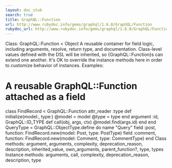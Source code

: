 ```yaml
---
layout: doc_stub
search: true
title: GraphQL::Function
url: http://www.rubydoc.info/gems/graphql/1.6.0/GraphQL/Function
rubydoc_url: http://www.rubydoc.info/gems/graphql/1.6.0/GraphQL/Function
---
```


Class: GraphQL::Function < Object
A reusable container for field logic, including arguments, resolve,
return type, and documentation. 
Class-level values defined with the DSL will be inherited, so
{GraphQL::Function}s can extend one another. 
It's OK to override the instance methods here in order to customize
behavior of instances. 
Examples:
# A reusable GraphQL::Function attached as a field
class FindRecord < GraphQL::Function
attr_reader :type
def initialize(model:, type:)
@model = model
@type = type
end
argument :id, GraphQL::ID_TYPE
def call(obj, args, ctx)
@model.find(args.id)
end
end
QueryType = GraphQL::ObjectType.define do
name "Query"
field :post, function: FindRecord.new(model: Post, type: PostType)
field :comment, function: FindRecord.new(model: Comment, type: CommentType)
end
Class methods:
argument, arguments, complexity, deprecation_reason, description,
inherited_value, own_arguments, parent_function?, type, types
Instance methods:
arguments, call, complexity, deprecation_reason, description, type

